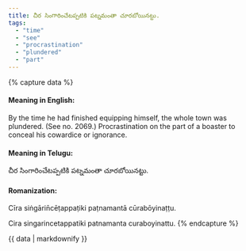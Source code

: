 ```yaml
---
title: చీర సింగారించేటప్పటికి పట్నమంతా చూరబోయినట్టు.
tags:
  - "time"
  - "see"
  - "procrastination"
  - "plundered"
  - "part"
---
```


{% capture data %}
#### Meaning in English:
By the time he had finished equipping himself, the whole town was plundered.
(See no. 2069.)
Procrastination on the part of a boaster to conceal his cowardice or ignorance.

#### Meaning in Telugu:
చీర సింగారించేటప్పటికి పట్నమంతా చూరబోయినట్టు.

#### Romanization:
Cīra siṅgārin̄cēṭappaṭiki paṭnamantā cūrabōyinaṭṭu.

Cira singarincetappatiki patnamanta curaboyinattu.
{% endcapture %}

{{ data | markdownify }}

